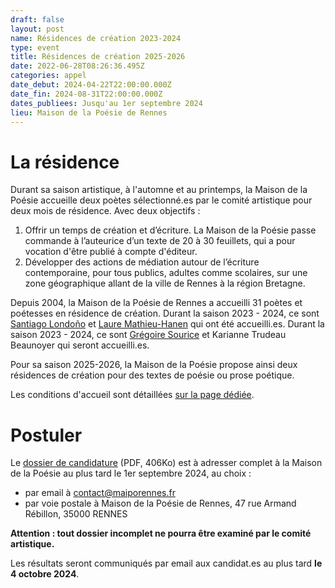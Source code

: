 ```yaml
---
draft: false
layout: post
name: Résidences de création 2023-2024
type: event
title: Résidences de création 2025-2026
date: 2022-06-28T08:26:36.495Z
categories: appel
date_debut: 2024-04-22T22:00:00.000Z
date_fin: 2024-08-31T22:00:00.000Z
dates_publiees: Jusqu'au 1er septembre 2024
lieu: Maison de la Poésie de Rennes
---
```

# La résidence

Durant sa saison artistique, à l'automne et au printemps, la Maison de la Poésie accueille deux poètes sélectionné.es par le comité artistique pour deux mois de résidence. Avec deux objectifs :

1. Offrir un temps de création et d’écriture. La Maison de la Poésie passe commande à l’auteurice d’un texte de 20 à 30 feuillets, qui a pour vocation d'être publié à compte d'éditeur.
2. Développer des actions de médiation autour de l’écriture contemporaine, pour tous publics, adultes comme scolaires, sur une zone géographique allant de la ville de Rennes à la région Bretagne.

Depuis 2004, la Maison de la Poésie de Rennes a accueilli 31 poètes et poétesses en résidence de création. Durant la saison 2023 - 2024, ce sont [Santiago Londoño](https://maiporennes.fr/residence/2023/04/25/r-sidence-dautomne.html) et [Laure Mathieu-Hanen](https://maiporennes.fr/residence/2024/01/10/r-sidence-de-printemps) qui ont été accueilli.es. Durant la saison 2023 - 2024, ce sont [Grégoire Sourice](https://maiporennes.fr/residence/2024/04/23/r-sidence-dautomne) et Karianne Trudeau Beaunoyer qui seront accueilli.es.

Pour sa saison 2025-2026, la Maison de la Poésie propose ainsi deux résidences de création pour des textes de poésie ou prose poétique.

Les conditions d'accueil sont détaillées [sur la page dédiée](https://maiporennes.fr/residences/#section_0).

# Postuler

Le [dossier de candidature](/imgs/dossier-de-candidature-r-sidence.pdf) (PDF, 406Ko) est à adresser complet à la Maison de la Poésie au plus tard le 1er septembre 2024, au choix :

* par email à [contact@maiporennes.fr](mailto:contact@maiporennes.fr)
* par voie postale à Maison de la Poésie de Rennes, 47 rue Armand Rébillon, 35000 RENNES

**Attention : tout dossier incomplet ne pourra être examiné par le comité artistique.**

Les résultats seront communiqués par email aux candidat.es au plus tard **le 4 octobre 2024**.